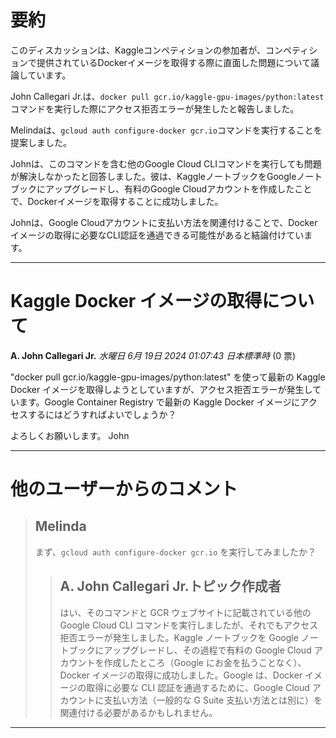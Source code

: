 # 要約 
このディスカッションは、Kaggleコンペティションの参加者が、コンペティションで提供されているDockerイメージを取得する際に直面した問題について議論しています。

John Callegari Jr.は、`docker pull gcr.io/kaggle-gpu-images/python:latest`コマンドを実行した際にアクセス拒否エラーが発生したと報告しました。

Melindaは、`gcloud auth configure-docker gcr.io`コマンドを実行することを提案しました。

Johnは、このコマンドを含む他のGoogle Cloud CLIコマンドを実行しても問題が解決しなかったと回答しました。彼は、KaggleノートブックをGoogleノートブックにアップグレードし、有料のGoogle Cloudアカウントを作成したことで、Dockerイメージを取得することに成功しました。

Johnは、Google Cloudアカウントに支払い方法を関連付けることで、Dockerイメージの取得に必要なCLI認証を通過できる可能性があると結論付けています。


---
# Kaggle Docker イメージの取得について

**A. John Callegari Jr.** *水曜日 6月 19日 2024 01:07:43 日本標準時* (0 票)

"docker pull gcr.io/kaggle-gpu-images/python:latest" を使って最新の Kaggle Docker イメージを取得しようとしていますが、アクセス拒否エラーが発生しています。Google Container Registry で最新の Kaggle Docker イメージにアクセスするにはどうすればよいでしょうか？

よろしくお願いします。
John

---
# 他のユーザーからのコメント

> ## Melinda
> 
> まず、`gcloud auth configure-docker gcr.io` を実行してみましたか？
> 
> 
> 
> > ## A. John Callegari Jr.トピック作成者
> > 
> > はい、そのコマンドと GCR ウェブサイトに記載されている他の Google Cloud CLI コマンドを実行しましたが、それでもアクセス拒否エラーが発生しました。Kaggle ノートブックを Google ノートブックにアップグレードし、その過程で有料の Google Cloud アカウントを作成したところ（Google にお金を払うことなく）、Docker イメージの取得に成功しました。Google は、Docker イメージの取得に必要な CLI 認証を通過するために、Google Cloud アカウントに支払い方法（一般的な G Suite 支払い方法とは別に）を関連付ける必要があるかもしれません。
> > 
> > 
> > 
--- 

